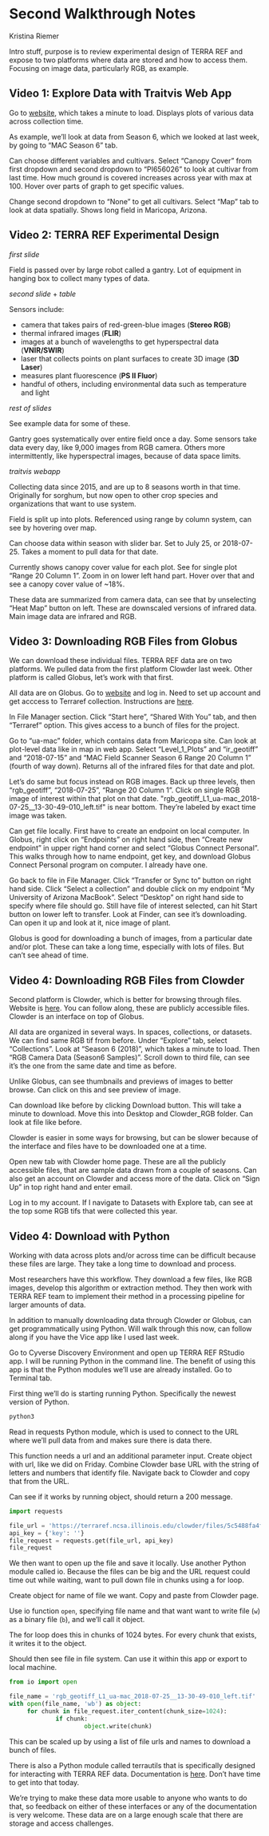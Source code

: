 Second Walkthrough Notes
================
Kristina Riemer

Intro stuff, purpose is to review experimental design of TERRA REF and
expose to two platforms where data are stored and how to access them.
Focusing on image data, particularly RGB, as example.

## Video 1: Explore Data with Traitvis Web App

Go to [website](https://traitvis.workbench.terraref.org/), which takes a
minute to load. Displays plots of various data across collection time.

As example, we’ll look at data from Season 6, which we looked at last
week, by going to “MAC Season 6” tab.

Can choose different variables and cultivars. Select “Canopy Cover” from
first dropdown and second dropdown to “PI656026” to look at cultivar
from last time. How much ground is covered increases across year with
max at 100. Hover over parts of graph to get specific values.

Change second dropdown to “None” to get all cultivars. Select “Map” tab
to look at data spatially. Shows long field in Maricopa, Arizona.

## Video 2: TERRA REF Experimental Design

*first slide*

Field is passed over by large robot called a gantry. Lot of equipment in
hanging box to collect many types of data.

*second slide* + *table*

Sensors include:

  - camera that takes pairs of red-green-blue images (**Stereo RGB**)
  - thermal infrared images (**FLIR**)
  - images at a bunch of wavelengths to get hyperspectral data
    (**VNIR/SWIR**)
  - laser that collects points on plant surfaces to create 3D image
    (**3D Laser**)
  - measures plant fluorescence (**PS II Fluor**)
  - handful of others, including environmental data such as temperature
    and light

*rest of slides*

See example data for some of these.

Gantry goes systematically over entire field once a day. Some sensors
take data every day, like 9,000 images from RGB camera. Others more
intermittently, like hyperspectral images, because of data space limits.

*traitvis webapp*

Collecting data since 2015, and are up to 8 seasons worth in that time.
Originally for sorghum, but now open to other crop species and
organizations that want to use system.

Field is split up into plots. Referenced using range by column system,
can see by hovering over map.

Can choose data within season with slider bar. Set to July 25, or
2018-07-25. Takes a moment to pull data for that date.

Currently shows canopy cover value for each plot. See for single plot
“Range 20 Column 1”. Zoom in on lower left hand part. Hover over that
and see a canopy cover value of ~18%.

These data are summarized from camera data, can see that by unselecting
“Heat Map” button on left. These are downscaled versions of infrared
data. Main image data are infrared and RGB.

## Video 3: Downloading RGB Files from Globus

We can download these individual files. TERRA REF data are on two
platforms. We pulled data from the first platform Clowder last week.
Other platform is called Globus, let’s work with that first.

All data are on Globus. Go to [website](globus.org) and log in. Need to
set up account and get acccess to Terraref collection. Instructions are
[here](https://docs.terraref.org/user-manual/how-to-access-data/using-globus-sensor-and-genomics-data).

In File Manager section. Click “Start here”, “Shared With You” tab, and
then “Terraref” option. This gives access to a bunch of files for the
project.

Go to “ua-mac” folder, which contains data from Maricopa site. Can look
at plot-level data like in map in web app. Select “Level\_1\_Plots” and
“ir\_geotiff” and “2018-07-15” and “MAC Field Scanner Season 6 Range
20 Column 1” (fourth of way down). Returns all of the infrared files for
that date and plot.

Let’s do same but focus instead on RGB images. Back up three levels,
then “rgb\_geotiff”, “2018-07-25”, “Range 20 Column 1”. Click on single
RGB image of interest within that plot on that date.
"rgb\_geotiff\_L1\_ua-mac\_2018-07-25\_\_13-30-49-010\_left.tif" is near
bottom. They’re labeled by exact time image was taken.

Can get file locally. First have to create an endpoint on local
computer. In Globus, right click on “Endpoints” on right hand side, then
“Create new endpoint” in upper right hand corner and select “Globus
Connect Personal”. This walks through how to name endpoint, get key, and
download Globus Connect Personal program on computer. I already have
one.

Go back to file in File Manager. Click “Transfer or Sync to” button on
right hand side. Click “Select a collection” and double click on my
endpoint “My University of Arizona MacBook”. Select “Desktop” on right
hand side to specify where file should go. Still have file of interest
selected, can hit Start button on lower left to transfer. Look at
Finder, can see it’s downloading. Can open it up and look at it, nice
image of plant.

Globus is good for downloading a bunch of images, from a particular date
and/or plot. These can take a long time, especially with lots of files.
But can’t see ahead of time.

## Video 4: Downloading RGB Files from Clowder

Second platform is Clowder, which is better for browsing through files.
Website is [here](https://terraref.ncsa.illinois.edu/clowder/). You can
follow along, these are publicly accessible files. Clowder is an
interface on top of Globus.

All data are organized in several ways. In spaces, collections, or
datasets. We can find same RGB tif from before. Under “Explore” tab,
select “Collections”. Look at “Season 6 (2018)”, which takes a minute to
load. Then “RGB Camera Data (Season6 Samples)”. Scroll down to third
file, can see it’s the one from the same date and time as before.

Unlike Globus, can see thumbnails and previews of images to better
browse. Can click on this and see preview of image.

Can download like before by clicking Download button. This will take a
minute to download. Move this into Desktop and Clowder\_RGB folder. Can
look at file like before.

Clowder is easier in some ways for browsing, but can be slower because
of the interface and files have to be downloaded one at a time.

Open new tab with Clowder home page. These are all the publicly
accessible files, that are sample data drawn from a couple of seasons.
Can also get an account on Clowder and access more of the data. Click on
“Sign Up” in top right hand and enter email.

Log in to my account. If I navigate to Datasets with Explore tab, can
see at the top some RGB tifs that were collected this year.

## Video 4: Download with Python

Working with data across plots and/or across time can be difficult
because these files are large. They take a long time to download and
process.

Most researchers have this workflow. They download a few files, like RGB
images, develop this algorithm or extraction method. They then work with
TERRA REF team to implement their method in a processing pipeline for
larger amounts of data.

In addition to manually downloading data through Clowder or Globus, can
get programmatically using Python. Will walk through this now, can
follow along if you have the Vice app like I used last week.

Go to Cyverse Discovery Environment and open up TERRA REF RStudio app. I
will be running Python in the command line. The benefit of using this
app is that the Python modules we’ll use are already installed. Go to
Terminal tab.

First thing we’ll do is starting running Python. Specifically the newest
version of Python.

``` python
python3
```

Read in requests Python module, which is used to connect to the URL
where we’ll pull data from and makes sure there is data there.

This function needs a url and an additional parameter input. Create
object with url, like we did on Friday. Combine Clowder base URL with
the string of letters and numbers that identify file. Navigate back to
Clowder and copy that from the URL.

Can see if it works by running object, should return a 200 message.

``` python
import requests

file_url = 'https://terraref.ncsa.illinois.edu/clowder/files/5c5488fa4f0c4b0cbe7af98a'
api_key = {'key': ''}
file_request = requests.get(file_url, api_key)
file_request
```

We then want to open up the file and save it locally. Use another Python
module called io. Because the files can be big and the URL request could
time out while waiting, want to pull down file in chunks using a for
loop.

Create object for name of file we want. Copy and paste from Clowder
page.

Use io function `open`, specifying file name and that want want to write
file (`w`) as a binary file (`b`), and we’ll call it object.

The for loop does this in chunks of 1024 bytes. For every chunk that
exists, it writes it to the object.

Should then see file in file system. Can use it within this app or
export to local machine.

``` python
from io import open

file_name = 'rgb_geotiff_L1_ua-mac_2018-07-25__13-30-49-010_left.tif'
with open(file_name, 'wb') as object:
     for chunk in file_request.iter_content(chunk_size=1024):
             if chunk:
                     object.write(chunk)
```

This can be scaled up by using a list of file urls and names to download
a bunch of files.

There is also a Python module called terrautils that is specifically
designed for interacting with TERRA REF data. Documentation is
[here](https://pypi.org/project/terrautils/). Don’t have time to get
into that today.

We’re trying to make these data more usable to anyone who wants to do
that, so feedback on either of these interfaces or any of the
documentation is very welcome. These data are on a large enough scale
that there are storage and access challenges.
